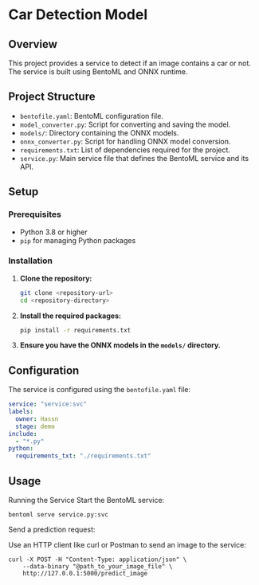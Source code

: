 # Car Detection Model 

## Overview

This project provides a service to detect if an image contains a car or not. The service is built using BentoML and ONNX runtime.


## Project Structure

- `bentofile.yaml`: BentoML configuration file.
- `model_converter.py`: Script for converting and saving the model.
- `models/`: Directory containing the ONNX models.
- `onnx_converter.py`: Script for handling ONNX model conversion.
- `requirements.txt`: List of dependencies required for the project.
- `service.py`: Main service file that defines the BentoML service and its API.

## Setup

### Prerequisites

- Python 3.8 or higher
- `pip` for managing Python packages

### Installation

1. **Clone the repository:**

    ```bash
    git clone <repository-url>
    cd <repository-directory>
    ```

2. **Install the required packages:**

    ```bash
    pip install -r requirements.txt
    ```

3. **Ensure you have the ONNX models in the `models/` directory.**

## Configuration

The service is configured using the `bentofile.yaml` file:

```yaml
service: "service:svc"
labels:
  owner: Hassn
  stage: demo
include:
  - "*.py"
python:
  requirements_txt: "./requirements.txt"
```

## Usage
Running the Service
Start the BentoML service:
```
bentoml serve service.py:svc
```
Send a prediction request:

Use an HTTP client like curl or Postman to send an image to the service:

```
curl -X POST -H "Content-Type: application/json" \
    --data-binary "@path_to_your_image_file" \
    http://127.0.0.1:5000/predict_image
```